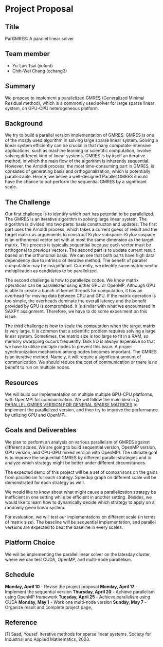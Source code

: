 Project Proposal
======================

## Title

ParGMRES: A parallel linear solver

## Team member

- Yu-Lun Tsai (yulunt)
- Chih-Wei Chang (cchang3)

## Summary

We propose to implement a parallelized GMRES (Generalized Minimal Residual
method), which is a commonly used solver for large sparse linear system, on
GPU-CPU heterogeneous platform.

## Background

We try to build a parallel version implementation of GMRES. GMRES is one of the
mostly used algorithm in solving large sparse linear system. Solving a linear
system efficiently can be crucial in that many computate-intensive applications,
such as machine learning or scientific computation, involve solving different
kind of linear systems. GMRES is by itself an iterative method, in which the
main flow of the algorithm is inherently sequential. However, the Arnoldi
process, the most time-consuming part in GMRES, is consisted of generating basis
and orthogonalization, which is potentially paralleizable. Hence, we belive a
well-designed Parallel GMRES should have the chance to out-perform the
sequential GMRES by a significant scale.

<!-- If your project involves accelerating a compute-intensive application, describe -->
<!-- the application or piece of the application you are going to implement in more -->
<!-- detail. This description need only be a few paragraphs. It might be helpful to -->
<!-- include a block diagram or pseudocode of the basic idea. An important detail is -->
<!-- what aspects of the problem might benefit from parallelism? and why? -->


## The Challenge

Our first challenge is to identify which part has potential to be parallelized. The GMRES is an 
iterative algorithm in solving large linear system. The algorithm is divided into two parts: basis
constructon and updates. The first part uses the Arnoldi process, which takes a current guess of 
result and the target matrix as arguements to construct Krylov subspace. Krylov suspace is an 
orthonomal vector set with at most the same dimension as the target matrix. This process 
is typically sequential because each vector must be orthogonal to previous vectors. The second 
part is to update current result based on the orthonomal basis. We can see that both parts 
have high data dependency due to intrinsic of iterative method. The benefit of parallel computation
may be insignificant. Currently, we identify some matrix-vector multiplication as candidates to be 
parallelized.

The second challenge is how to parallelize codes. We know matrix operations can
be parallelized using either GPU or OpenMP. Although GPU is able to create a bunch of kernel
threads for computation, it has an overhead for moving data between CPU and GPU.
If the matrix operation is too simple, the overheads dominate the overall latency and
the benefit provided by GPU is compromised. It is similar with what we encountered in 
SAXPY assignment. Therefore, we have to do some experiment on this issue.


The third challenge is how to scale the computation when the target matrix is very large.
It is common that a scientific problem requires solving a large linear system. Sometimes, 
the matrix size is too large to fit in a RAM, so memory swarpping occurs frequently. Disk 
I/O is always expensive so that we have to utilize multiple nodes to prevent this issue. 
A proper synchronization mechanism among nodes becomes important. The GMRES is an iterative 
method. Namely, it will require a significant amount of communication. We should reduce the
cost of communication or there is no benefit to run on multiple nodes.


<!-- Describe why the problem is challenging. What aspects of the problem might make --> 
<!-- it difficult to parallelize? In other words, what to you hope to learn by doing -->
<!-- the project?                                                                    -->
<!-- - Describe the workload: what are the dependencies, what are its memory access  -->
<!--   characteristics? (is there locality? is there a high communication to         -->
<!--   computation ratio?), is there divergent execution?                            -->
<!-- - Describe constraints: What are the properties of the system that make mapping -->
<!--   the workload to it challenging? -->

## Resources

We will build our implementation on multiple multiple GPU-CPU platforms, with
OpenMPI for communication. We will follow the main idea in 
[A PARALLEL GMRES VERSION FOR GENERAL SPARSE MATRICES](https://www.irisa.fr/sage/jocelyne/publis/1990/etna-1995.pdf)
to implement the parallelized version, and then try to improve the performance
by utilizing GPU and OpenMPI.

## Goals and Deliverables

We plan to perform an analysis on various parallelism of GMRES against different
scales. We are going to build sequential version, OpenMP version, GPU version,
and CPU-GPU mixed version with OpenMPI. The ultimate goal is to improve the
sequential GMRES by different parallel strategies and to analyze which strategy
might be better under different circumstances.

The expected demo of this project will be a set of comparisons on the gains from
parallelism for each strategy. Speedup graph on different scale will be
demonstrated for each strategy as well.

We would like to know about what might cause a parallelization strategy be
inefficient in one setting while be efficient in another setting. Besides, we
would like to learn how to dynamically decide which strategy to apply on a
randomly given linear system.

For evaluation, we will test our implementations on different scale (in terms of
matrix size). The baseline will be sequential implementation, and parallel versions
are expected to beat the baseline in every scales.

<!-- This is by far the most important section of the proposal: -->

<!-- - Separate your goals into what you PLAN TO ACHIEVE (what you believe you must -->
<!--   get done to have a successful project and get the grade you expect) and an -->
<!--   extra goal or two that you HOPE TO ACHIEVE if the project goes really well and -->
<!--   you get ahead of schedule. It may not be possible to state precise performance -->
<!--   goals at this time, but we encourage you be as precise as possible. If you do -->
<!--   state a goal, give some justification of why you think you can achieve it. -->
<!--   (e.g., I hope to speed up my starter code 10x, because if I did it would run -->
<!--   in real-time.) -->
<!-- - If applicable, describe the demo you plan to show at the parallelism -->
<!--   computation (will it be an interactive demo? will you show an output of the -->
<!--   program that is really neat? will you show speedup graphs?). Specifically, -->
<!--   what will you show us that will demonstrate you did a good job? -->
<!-- - If your project is an analysis project, what are you hoping to learn about the -->
<!--   workload or system being studied? What question(s) do you plan to answer in -->
<!--   your analysis? -->
<!-- - Systems project proposals should describe what the system will be capable of -->
<!--   and what performance is hoped to be achieved. -->
<!-- - IN GENERAL: Imagine that I didn't give you a grading script on assignments 2, -->
<!--   3, or 4. Imagine you did the entire assignment, made it as fast as you could, -->
<!--   and then turned it in. You wouldn't have any idea if you'd done a good job!!! -->
<!--   That's the situation you are in for the final project. And that's the -->
<!--   situation I'm in when grading your final project. As part of your project -->
<!--   plan, and ONE OF THE FIRST THINGS YOU SHOULD DO WHEN YOU GET STARTED WORKING -->
<!--   is implement the test harnesses and/or baseline "reference" implementations -->
<!--   for your project. Then, for the rest of your project you always have the -->
<!--   ability to run your optimized code and obtain a comparison. -->

## Platform Choice

We will be implementing the parallel linear solver on the latesday cluster, where we can
test CUDA, OpenMP, and multi-node parallelism. 

<!--
Describe why the platform (computer and/or language) you have chosen is a good
one for your needs. Why does it make sense to use this parallel system for the
workload you have chosen?
-->

## Schedule

**Monday, April 10** - Revise the project proposal
**Monday, April 17** - Implement the sequential version
**Thursday, April 20** - Achieve parallelism using OpenMP framework
**Tuesday, April 25** - Achieve parallelism using CUDA
**Monday, May 1** - Work one multi-node version
**Sunday, May 7** - Organize result and complete project page, 


<!--
Produce a schedule for your project. Your schedule should have at least one item
to do per week. List what you plan to get done each week from now until the
parallelism competition in order to meet your project goals. Keep in mind that
due to other classes, you'll have more time to work some weeks than others (work
that into the schedule). You will need to re-evaluate your progress at the end
of each week and update this schedule accordingly. Note the intermediate
checkpoint deadline is April 25th. In your schedule we encourage you to be
precise as precise as possible. It's often helpful to work backward in time from
your deliverables and goals, writing down all the little things you'll need to
do (establish the dependencies!).
-->

## Reference

[1] Saad, Yousef. Iterative methods for sparse linear systems. Society for Industrial and Applied Mathematics, 2003.

<!-- ## Welcome to GitHub Pages -->

<!-- You can use the [editor on GitHub](https://github.com/stormysun513/pcap-final/edit/gh-pages/README.md) to maintain and preview the content for your website in Markdown files. -->

<!-- Whenever you commit to this repository, GitHub Pages will run [Jekyll](https://jekyllrb.com/) to rebuild the pages in your site, from the content in your Markdown files. -->

<!-- ### Markdown -->

<!-- Markdown is a lightweight and easy-to-use syntax for styling your writing. It includes conventions for -->

<!-- ```markdown -->
<!-- Syntax highlighted code block -->

<!-- # Header 1 -->
<!-- ## Header 2 -->
<!-- ### Header 3 -->

<!-- - Bulleted -->
<!-- - List -->

<!-- 1. Numbered -->
<!-- 2. List -->

<!-- **Bold** and _Italic_ and `Code` text -->

<!-- [Link](url) and ![Image](src) -->
<!-- ``` -->

<!-- For more details see [GitHub Flavored Markdown](https://guides.github.com/features/mastering-markdown/). -->

<!-- ### Jekyll Themes -->

<!-- Your Pages site will use the layout and styles from the Jekyll theme you have selected in your [repository settings](https://github.com/stormysun513/pcap-final/settings). The name of this theme is saved in the Jekyll `_config.yml` configuration file. -->

<!-- ### Support or Contact -->

<!-- Having trouble with Pages? Check out our [documentation](https://help.github.com/categories/github-pages-basics/) or [contact support](https://github.com/contact) and we’ll help you sort it out. -->
